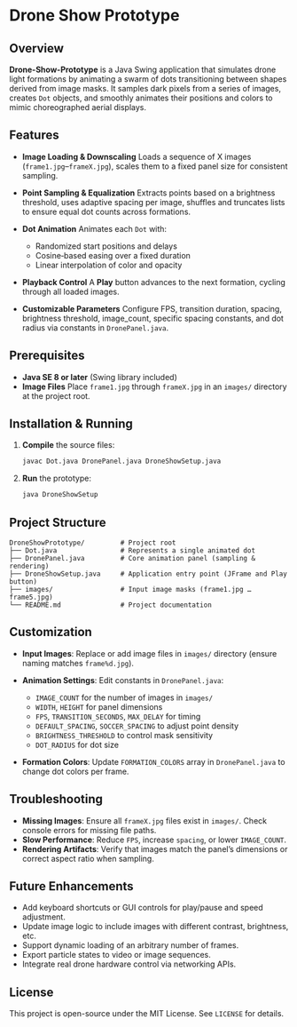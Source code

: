 # Drone Show Prototype

## Overview

**Drone-Show-Prototype** is a Java Swing application that simulates drone light formations by animating a swarm of dots transitioning between shapes derived from image masks. It samples dark pixels from a series of images, creates `Dot` objects, and smoothly animates their positions and colors to mimic choreographed aerial displays.

## Features

* **Image Loading & Downscaling**
  Loads a sequence of X images (`frame1.jpg`–`frameX.jpg`), scales them to a fixed panel size for consistent sampling.
* **Point Sampling & Equalization**
  Extracts points based on a brightness threshold, uses adaptive spacing per image, shuffles and truncates lists to ensure equal dot counts across formations.
* **Dot Animation**
  Animates each `Dot` with:

  * Randomized start positions and delays
  * Cosine‐based easing over a fixed duration
  * Linear interpolation of color and opacity
* **Playback Control**
  A **Play** button advances to the next formation, cycling through all loaded images.
* **Customizable Parameters**
  Configure FPS, transition duration, spacing, brightness threshold, image_count, specific spacing constants, and dot radius via constants in `DronePanel.java`.

## Prerequisites

* **Java SE 8 or later** (Swing library included)
* **Image Files** Place `frame1.jpg` through `frameX.jpg` in an `images/` directory at the project root.

## Installation & Running

1. **Compile** the source files:

   ```bash
   javac Dot.java DronePanel.java DroneShowSetup.java
   ```

2. **Run** the prototype:

   ```bash
   java DroneShowSetup
   ```

## Project Structure

```text
DroneShowPrototype/         # Project root
├── Dot.java                # Represents a single animated dot
├── DronePanel.java         # Core animation panel (sampling & rendering)
├── DroneShowSetup.java     # Application entry point (JFrame and Play button)
├── images/                 # Input image masks (frame1.jpg … frame5.jpg)
└── README.md               # Project documentation
```

## Customization

* **Input Images**: Replace or add image files in `images/` directory (ensure naming matches `frame%d.jpg`).
* **Animation Settings**: Edit constants in `DronePanel.java`:

  * `IMAGE_COUNT` for the number of images in `images/`
  * `WIDTH`, `HEIGHT` for panel dimensions
  * `FPS`, `TRANSITION_SECONDS`, `MAX_DELAY` for timing
  * `DEFAULT_SPACING`, `SOCCER_SPACING` to adjust point density
  * `BRIGHTNESS_THRESHOLD` to control mask sensitivity
  * `DOT_RADIUS` for dot size
* **Formation Colors**: Update `FORMATION_COLORS` array in `DronePanel.java` to change dot colors per frame.

## Troubleshooting

* **Missing Images**: Ensure all `frameX.jpg` files exist in `images/`. Check console errors for missing file paths.
* **Slow Performance**: Reduce `FPS`, increase `spacing`, or lower `IMAGE_COUNT`.
* **Rendering Artifacts**: Verify that images match the panel’s dimensions or correct aspect ratio when sampling.

## Future Enhancements

* Add keyboard shortcuts or GUI controls for play/pause and speed adjustment.
* Update image logic to include images with different contrast, brightness, etc.
* Support dynamic loading of an arbitrary number of frames.
* Export particle states to video or image sequences.
* Integrate real drone hardware control via networking APIs.

## License

This project is open-source under the MIT License. See `LICENSE` for details.
